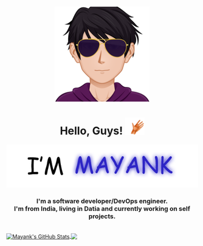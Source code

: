 <p align='center'>
  <a href="https://mayankfawkes.xyz">
    <img src="https://github.com/MayankFawkes/mayankfawkes.xyz/raw/main/img/my.png" alt="mayank" width="250" height="250">
  </a>
</p>

<h1 align='center'>
  Hello, Guys! <img src="https://github.com/MayankFawkes/MayankFawkes/raw/master/wave.gif" width="50px">
</h1>

<p align='center'>
  <a href="https://mayankfawkes.xyz">
    <img src="https://github.com/MayankFawkes/MayankFawkes/raw/master/as1.jpg" alt="mayank">
  </a>
</p>

<h3 align='center'>
  I'm a software developer/DevOps engineer.</br>
I'm from India, living in Datia and currently working on self projects.
</h3></br>
<a href="https://github.com/MayankFawkes/MayankFawkes">
  <img align="center" src="https://github-readme-stats.vercel.app/api?username=MayankFawkes&show_icons=true&line_height=27&count_private=true&title_color=000000&text_color=000000&icon_color=000000&hide_border=true" alt="Mayank's GitHub Stats" />
</a>
<a href="https://github.com/MayankFawkes/MayankFawkes">
  <img align="center" src=https://github-readme-stats.vercel.app/api/top-langs/?username=MayankFawkes&layout=compact&card_width=250&hide_border=true" />
</a>

